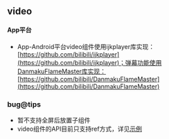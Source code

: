 ## video

<!-- UTSCOMJSON.video.description -->

<!-- UTSCOMJSON.video.attrubute -->

<!-- UTSCOMJSON.video.compatibility -->

#### App平台  
- App-Android平台video组件使用ijkplayer库实现：[https://github.com/bilibili/ijkplayer](https://github.com/bilibili/ijkplayer)；弹幕功能使用DanmakuFlameMaster库实现：[https://github.com/bilibili/DanmakuFlameMaster](https://github.com/bilibili/DanmakuFlameMaster)    


### bug@tips  
- 暂不支持全屏后放置子组件  
- video组件的API目前只支持ref方式，详见[示例](https://gitcode.net/dcloud/hello-uni-app-x/-/blob/master/pages/component/video/video.uvue)  

<!-- UTSCOMJSON.video.reference -->
